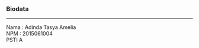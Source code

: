 <html>
<head>
	<title>adindata</title>
	<link rel="stylesheet" type="text/css" href="style.css">
</head>
<body>
	<h3>Biodata</h3>
	<hr />
	<p> 
	Nama	: Adinda Tasya Amelia<br />
	NPM	: 2015061004<br />
	PSTI A
	</p>
</body>
</html>
